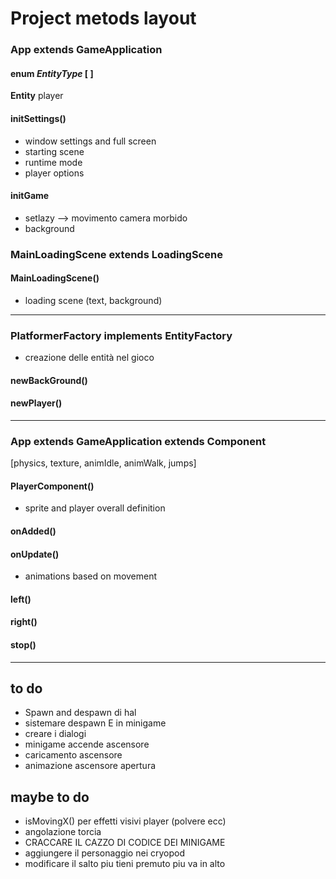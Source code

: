 # Project metods layout

### App extends GameApplication

#### enum *EntityType* [ ]
**Entity** player

#### initSettings()
* window settings and full screen
* starting scene
* runtime mode
* player options

#### initGame
* setlazy --> movimento camera morbido
* background



### MainLoadingScene extends LoadingScene

#### MainLoadingScene()
* loading scene (text, background)

---

### PlatformerFactory implements EntityFactory
* creazione delle entità nel gioco
#### newBackGround()

#### newPlayer()

---

### App extends GameApplication extends Component
[physics, texture, animIdle, animWalk, jumps]

#### PlayerComponent()
* sprite and player overall definition

#### onAdded()

#### onUpdate()
* animations based on movement

#### left()

#### right()

#### stop()

---

## to do
* Spawn and despawn di hal
* sistemare despawn E in minigame
* creare i dialogi
* minigame accende ascensore
* caricamento ascensore
* animazione ascensore apertura

## maybe to do
* isMovingX() per effetti visivi player (polvere ecc)
* angolazione torcia
* CRACCARE IL CAZZO DI CODICE DEI MINIGAME
* aggiungere il personaggio nei cryopod
* modificare il salto piu tieni premuto piu va in alto
